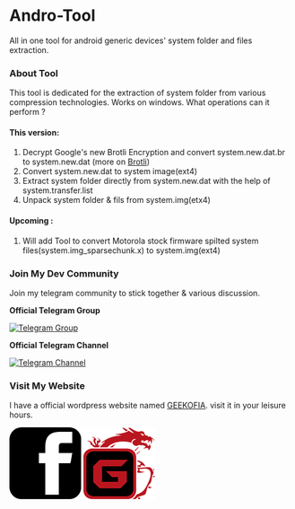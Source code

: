# Andro-Tool
All in one tool for android generic devices' system folder and files extraction.

### About Tool
This tool is dedicated for the extraction of system folder from various compression technologies.
Works on windows.
What operations can it perform ?

#### This version:
1. Decrypt Google's new Brotli Encryption and convert system.new.dat.br to system.new.dat (more on [Brotli](https://en.wikipedia.org/wiki/Brotli))
2. Convert system.new.dat to system image(ext4)
3. Extract system folder directly from system.new.dat with the help of system.transfer.list
4. Unpack system folder & fils from system.img(etx4)

#### Upcoming :
1. Will add Tool to convert Motorola stock firmware spilted system files(system.img_sparsechunk.x) to system.img(ext4) 



### Join My Dev Community
Join my telegram community to stick together & various discussion.

**Official Telegram Group**

[![Telegram Group](http://icons.iconarchive.com/icons/froyoshark/enkel/128/Telegram-icon.png)](https://goo.gl/iEFPAh)

**Official Telegram Channel**

[![Telegram Channel](http://icons.iconarchive.com/icons/froyoshark/enkel/128/Telegram-icon.png)](https://goo.gl/YaTQMi)

### Visit My Website
I have a official wordpress website named [GEEKOFIA](https://geekofia.wordpress.com).
visit it in your leisure hours. 




[![Facebook Logo](/tools/fblogo.png)](https://facebook.com/developerchandu) [![Geekofia Logo](/tools/geekofialogo.png)](https://geekofia.wordpress.com)
